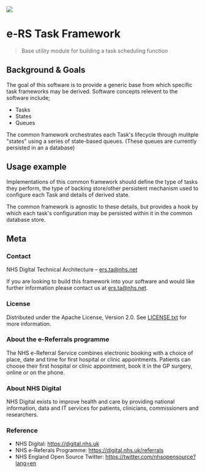 ![](https://digital.nhs.uk/media/89/NHSDigital/variant1/NHS-Digital-logo_WEB_LEFT-100x855)

# e-RS Task Framework 
> Base utility module for building a task scheduling function

## Background & Goals

The goal of this software is to provide a generic base from which specific task frameworks may be derived.
Software concepts relevent to the software include;

* Tasks
* States
* Queues

The common framework orchestrates each Task's lifecycle through mulitple "states" using a series of state-based queues.  (These queues are currently persisted in an a database)

## Usage example

Implementations of this common framework should define the type of tasks they perform, the type of backing store/other persistent mechanism used to configure each Task and details of derived state.  

The common framework is agnostic to these details, but provides a hook by which each task's configuration may be persisted within it in the common database store.

## Meta

### Contact
NHS Digital Technical Architecture – ers.ta@nhs.net

If you are looking to build this framework into your software and would like further information please contact us at ers.ta@nhs.net.

### License
Distributed under the Apache License, Version 2.0. See [LICENSE.txt](``LICENSE.txt``) for more information.

### About the e-Referrals programme
The NHS e-Referral Service combines electronic booking with a choice of place, date and time for first hospital or clinic appointments. Patients can choose their first hospital or clinic appointment, book it in the GP surgery, online or on the phone.

### About NHS Digital
NHS Digital exists to improve health and care by providing national information, data and IT services for patients, clinicians, commissioners and researchers.

### Reference

* NHS Digital: https://digital.nhs.uk
* NHS e-Referals Programme: https://digital.nhs.uk/referrals
* NHS England Open Source Twitter: https://twitter.com/nhsopensource?lang=en